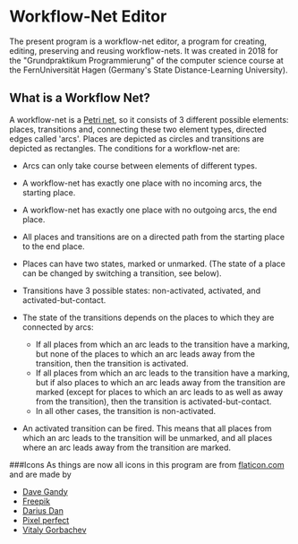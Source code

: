 # Workflow-Net Editor
The present program is a workflow-net editor, a program for creating, editing, preserving and reusing workflow-nets.
It was created in 2018 for the "Grundpraktikum Programmierung" of the computer science course at the FernUniversität Hagen (Germany's State Distance-Learning University).

## What is a Workflow Net?
A workflow-net is a [Petri net](https://en.wikipedia.org/wiki/Petri_net), so it consists of 3 different possible elements: places, transitions and, connecting these two element types, directed edges called 'arcs'. Places are depicted as circles and transitions are depicted as rectangles.
The conditions for a workflow-net are:
* Arcs can only take course between elements of different types.
* A workflow-net has exactly one place with no incoming arcs, the starting place.
* A workflow-net has exactly one place with no outgoing arcs, the end place.
* All places and transitions are on a directed path from the starting place to the end place.
* Places can have two states, marked or unmarked. (The state of a place can be changed by switching a transition, see below).
* Transitions have 3 possible states: non-activated, activated, and activated-but-contact.
* The state of the transitions depends on the places to which they are connected by arcs:

    * If all places from which an arc leads to the transition have a marking, but none of the places to which an arc leads away from the transition, then the transition is activated.
    * If all places from which an arc leads to the transition have a marking, but if also places to which an arc leads away from the transition are marked (except for places to which an arc leads to as well as away from the transition), then the transition is activated-but-contact.
    * In all other cases, the transition is non-activated.
* An activated transition can be fired. This means that all places from which an arc leads to the transition will be unmarked, and all places where an arc leads away from the transition are marked.

###Icons
As things are now all icons in this program are from [flaticon.com](https://www.flaticon.com/) and are made by

* [Dave Gandy](https://www.flaticon.com/authors/dave-gandy)
* [Freepik](https://www.flaticon.com/authors/freepik)
* [Darius Dan](https://www.flaticon.com/authors/darius-dan)
* [Pixel perfect](https://www.flaticon.com/authors/pixel-perfect)
* [Vitaly Gorbachev](https://www.flaticon.com/authors/vitaly-gorbachev)